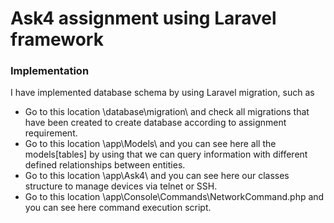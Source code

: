 # Ask4 assignment using Laravel framework

### Implementation

I have implemented database schema by using Laravel migration, such as

- Go to this location \database\migration\ and check all migrations that have been created to create database according to assignment requirement.
- Go to this location \app\Models\ and you can see here all the models[tables] by using that we can query information with different defined relationships between entities.
- Go to this location \app\Ask4\ and you can see here our classes structure to manage devices via telnet or SSH.
- Go to this location \app\Console\Commands\NetworkCommand.php and you can see here command execution script.
